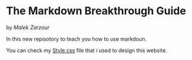 
# The Markdown Breakthrough Guide

by _Malek Zarzour_


In this new repisotory to teach you how to use markdoun.

You can check my <a href="https://github.com/Malekz/Markdouwn/blob/master/style.css">Style.css</a> file that i used to design this website. 
